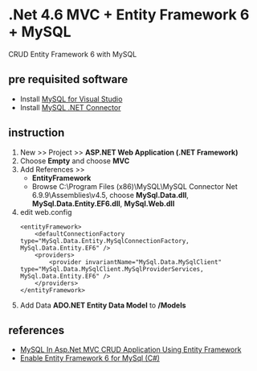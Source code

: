 # .Net 4.6 MVC + Entity Framework 6 + MySQL
CRUD Entity Framework 6 with MySQL

## pre requisited software
- Install [MySQL for Visual Studio](https://dev.mysql.com/downloads/windows/visualstudio/1.2.html)
- Install [MySQL .NET Connector](https://dev.mysql.com/downloads/connector/net/)

## instruction
1. New >> Project >> **ASP.NET Web Application (.NET Framework)**
2. Choose **Empty** and choose **MVC**
3. Add References >> 
	- **EntityFramework**
	- Browse C:\Program Files (x86)\MySQL\MySQL Connector Net 6.9.9\Assemblies\v4.5, choose **MySql.Data.dll**, **MySql.Data.Entity.EF6.dll**, **MySql.Web.dll**
4. edit web.config
	```
	<entityFramework>
		<defaultConnectionFactory type="MySql.Data.Entity.MySqlConnectionFactory, MySql.Data.Entity.EF6" />
		<providers>
			<provider invariantName="MySql.Data.MySqlClient" type="MySql.Data.MySqlClient.MySqlProviderServices, MySql.Data.Entity.EF6" />
		</providers>
	</entityFramework>
	```
5. Add Data **ADO.NET Entity Data Model** to **/Models**

## references
- [MySQL In Asp.Net MVC CRUD Application Using Entity Framework](https://www.youtube.com/watch?v=Col_2RDI3_4)
- [Enable Entity Framework 6 for MySql (C#)](https://stackoverflow.com/questions/22031269/enable-entity-framework-6-for-mysql-c-in-winforms-of-microsoft-visual-studio)